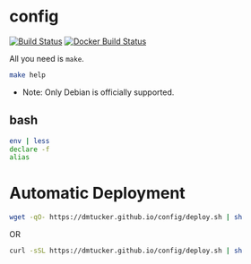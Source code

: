 # config

[![Build Status](https://img.shields.io/travis/dmtucker/config.svg)](https://travis-ci.org/dmtucker/config) [![Docker Build Status](https://img.shields.io/docker/automated/dmtucker/config.svg)](https://hub.docker.com/r/dmtucker/config/)


All you need is `make`.

``` sh
make help
```

* Note: Only Debian is officially supported.

## bash

``` bash
env | less
declare -f
alias
```

# Automatic Deployment


``` sh
wget -qO- https://dmtucker.github.io/config/deploy.sh | sh
```

OR

``` sh
curl -sSL https://dmtucker.github.io/config/deploy.sh | sh
```
